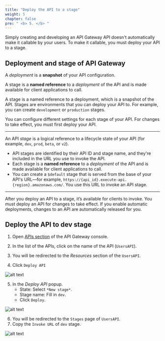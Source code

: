 ```yaml
---
title: "Deploy the API to a stage"
weight: 5
chapter: false
pre: " <b> 5. </b> "
---
```


Simply creating and developing an API Gateway API doesn't automatically make it callable by your users. To make it callable, you must deploy your API to a stage.

## Deployment and stage of API Gateway

<!-- TODO: add diagram to clarify stage and deployment  -->

A _deployment_ is a **snapshot** of your API configuration.

A stage is a **named reference** to a _deployment_ of the API and is made available for client applications to call.

A stage is a named reference to a deployment, which is a snapshot of the API.
Stages are environments that you can deploy your API to. For example, you can create `development` or `production` stages.

You can configure different settings for each stage of your API. For changes to take effect, you must first deploy your API.

---

An API _stage_ is a logical reference to a lifecycle state of your API (for example, `dev`, `prod`, `beta`, or `v2`).

- API stages are identified by their API ID and stage name, and they're included in the URL you use to invoke the API.
- Each stage is a **named reference** to a _deployment_ of the API and is made available for client applications to call.
- You can create a `$default` stage that is served from the base of your API's URL—for example, `https://{api_id}.execute-api.{region}.amazonaws.com/`. You use this URL to invoke an API stage.

---

After you deploy an API to a stage, it’s available for clients to invoke. You must deploy an API for changes to take effect. If you enable automatic deployments, changes to an API are automatically released for you.

## Deploy the API to dev stage

1. Open [APIs section](https://console.aws.amazon.com/apigateway/main/apis) of the API Gateway console.
2. In the list of the APIs, click on the name of the API (`UsersAPI`).
3. You will be redirected to the _Resources_ section of the `UsersAPI`.

4. Click `Deploy API`

![alt text](/images/workshop-2/API-Gateway--usersAPI--deploy-API.jpg)

5. In the _Deploy API_ popup.
   - State: Select `*New stage*`.
   - Stage name: Fill in `dev`.
   - Click `Deploy`.

![alt text](/images/workshop-2/API-Gateway--usersAPI--deploy-API--stage.jpg)

6. You will be redirected to the `Stages` page of `UsersAPI`.
7. Copy the `Invoke URL` of `dev` stage.

![alt text](/images/workshop-2/API-Gateway--usersAPI--stage--invoke-URL.jpg)
